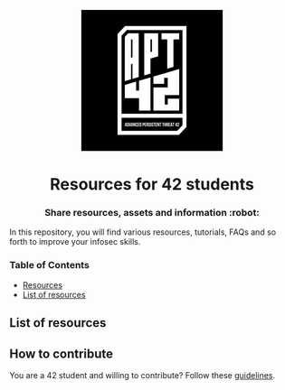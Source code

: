 <p align="center">
  <img src="assets/apt42_logo.png" alt="APT42 logo" width="250" />
</p>

<h1 align="center">
  Resources for 42 students
</h1>
<h3 align="center">
  Share resources, assets and information :robot:
</h3>

In this repository, you will find various resources, tutorials, FAQs and so forth to improve your infosec skills.

### Table of Contents

- [Resources](#resources)
- [List of resources](#list-of-resources)

## List of resources

## How to contribute

You are a 42 student and willing to contribute? Follow these [guidelines](CONTRIBUTING.md).
